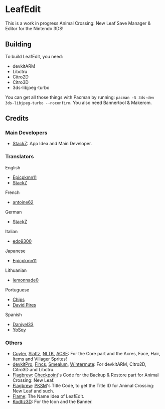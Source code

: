 # LeafEdit

This is a work in progress Animal Crossing: New Leaf Save Manager & Editor for the Nintendo 3DS!

## Building
To build LeafEdit, you need:
- devkitARM
- Libctru
- Citro2D
- Citro3D
- 3ds-libjpeg-turbo

You can get all those things with Pacman by running: `pacman -S 3ds-dev 3ds-libjpeg-turbo --noconfirm`.
You also need Bannertool & Makerom.

## Credits
### Main Developers
- [StackZ](https://github.com/SuperSaiyajinStackZ): App Idea and Main Developer.
### Translators

English
- [Epicpkmn11](https://github.com/Epicpkmn11)
- [StackZ](https://github.com/SuperSaiyajinStackZ)

French
- [antoine62](https://github.com/antoine62)

German
- [StackZ](https://github.com/SuperSaiyajinStackZ)

Italian
- [edo9300](https://github.com/edo9300)

Japanese
- [Epicpkmn11](https://github.com/Epicpkmn11)

Lithuanian
- [lemonnade0](https://steamcommunity.com/profiles/76561198276444028)

Portuguese
- [Chips](https://github.com/Ch1p5)
- [David Pires](https://github.com/DavidPires)

Spanish
- [Daniyel33](https://github.com/Daniyel33)
- [YoSoy](https://twitter.com/riku200)

### Others

- [Cuyler](https://github.com/Cuyler36), [Slattz](https://github.com/Slattz), [NLTK](https://github.com/Slattz/NLTK), [ACSE](https://github.com/Cuyler36/ACSE): For the Core part and the Acres, Face, Hair, Items and Villager Sprites!
- [devkitPro](https://github.com/devkitPro), [Fincs](https://github.com/fincs), [Smealum](https://github.com/smealum), [Wintermute](https://github.com/WinterMute): For devkitARM, Citro2D, Citro3D and Libctru.
- [Flagbrew](https://github.com/FlagBrew): [Checkpoint](https://github.com/FlagBrew/Checkpoint)'s Code for the Backup & Restore part for Animal Crossing: New Leaf.
- [Flagbrew](https://github.com/FlagBrew): [PKSM](https://github.com/FlagBrew/PKSM)'s Title Code, to get the Title ID for Animal Crossing: New Leaf and such.
- [Flame](https://github.com/FlameKat53): The Name Idea of LeafEdit.
- [Kodtiz3D](https://github.com/Kodtiz3D): For the Icon and the Banner.

